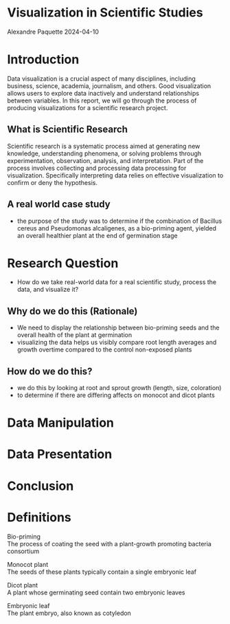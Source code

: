 Visualization in Scientific Studies
================
Alexandre Paquette
2024-04-10

# Introduction

Data visualization is a crucial aspect of many disciplines, including
business, science, academia, journalism, and others. Good visualization
allows users to explore data inactively and understand relationships
between variables. In this report, we will go through the process of
producing visualizations for a scientific research project.

## What is Scientific Research

Scientific research is a systematic process aimed at generating new
knowledge, understanding phenomena, or solving problems through
experimentation, observation, analysis, and interpretation. Part of the
process involves collecting and processing data processing for
visualization. Specifically interpreting data relies on effective
visualization to confirm or deny the hypothesis.

## A real world case study

- the purpose of the study was to determine if the combination of
  Bacillus cereus and Pseudomonas alcaligenes, as a bio-priming agent,
  yielded an overall healthier plant at the end of germination stage

# Research Question

- How do we take real-world data for a real scientific study, process
  the data, and visualize it?

## Why do we do this (Rationale)

- We need to display the relationship between bio-priming seeds and the
  overall health of the plant at germination
- visualizing the data helps us visibly compare root length averages and
  growth overtime compared to the control non-exposed plants

## How do we do this?

- we do this by looking at root and sprout growth (length, size,
  coloration)
- to determine if there are differing affects on monocot and dicot
  plants

# Data Manipulation

# Data Presentation

# Conclusion

# Definitions

Bio-priming  
The process of coating the seed with a plant-growth promoting bacteria
consortium

Monocot plant  
The seeds of these plants typically contain a single embryonic leaf

Dicot plant  
A plant whose germinating seed contain two embryonic leaves

Embryonic leaf  
The plant embryo, also known as cotyledon
